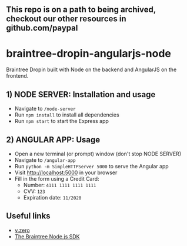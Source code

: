 <h2>This repo is on a path to being archived, checkout our other resources in github.com/paypal</h2>

# braintree-dropin-angularjs-node
Braintree Dropin built with Node on the backend and AngularJS on the frontend.

## 1) NODE SERVER: Installation and usage

* Navigate to `/node-server`
* Run `npm install` to install all dependencies
* Run `npm start` to start the Express app

## 2) ANGULAR APP: Usage

* Open a new terminal (or prompt) window (don't stop NODE SERVER)
* Navigate to `/angular-app`
* Run `python -m SimpleHTTPServer 5000` to serve the Angular app
* Visit [http://localhost:5000](http://localhost:5000) in your browser
* Fill in the form using a Credit Card:
    * Number: `4111 1111 1111 1111`
    * CVV: `123`
    * Expiration date: `11/2020`
    
## Useful links

* [v.zero](https://www.braintreepayments.com/v.zero)
* [The Braintree Node.js SDK](https://developers.braintreepayments.com/javascript+node/sdk/server/overview)
